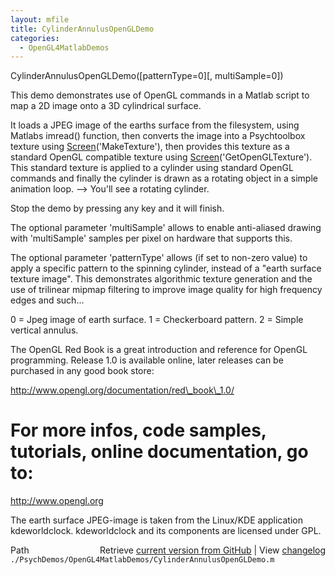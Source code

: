 ```yaml
---
layout: mfile
title: CylinderAnnulusOpenGLDemo
categories:
  - OpenGL4MatlabDemos
---
```


CylinderAnnulusOpenGLDemo\(\[patternType=0\]\[, multiSample=0\]\)

This demo demonstrates use of OpenGL commands in a Matlab script to
map a 2D image onto a 3D cylindrical surface.

It loads a JPEG image of the earths surface from the filesystem, using
Matlabs imread\(\) function, then converts the image into a Psychtoolbox
texture using [Screen](/docs/Screen)\('MakeTexture'\), then provides this texture as a
standard OpenGL compatible texture using [Screen](/docs/Screen)\('GetOpenGLTexture'\).
This standard texture is applied to a cylinder using standard OpenGL commands
and finally the cylinder is drawn as a rotating object in a simple animation
loop. \-\-\> You'll see a rotating cylinder.

Stop the demo by pressing any key and it will finish.

The optional parameter 'multiSample' allows to enable anti\-aliased
drawing with 'multiSample' samples per pixel on hardware that supports
this.

The optional parameter 'patternType' allows \(if set to non\-zero
value\) to apply a specific pattern to the spinning cylinder, instead of
a "earth surface texture image". This demonstrates algorithmic texture
generation and the use of trilinear mipmap filtering to improve image
quality for high frequency edges and such...

0 = Jpeg image of earth surface.
1 = Checkerboard pattern.
2 = Simple vertical annulus.

The OpenGL Red Book is a great introduction and reference for OpenGL
programming. Release 1.0 is available online, later releases can be
purchased in any good book store:

http://www.opengl.org/documentation/red\_book\_1.0/

# For more infos, code samples, tutorials, online documentation, go to:

http://www.opengl.org

The earth surface JPEG\-image is taken from the Linux/KDE application
kdeworldclock. kdeworldclock and its components are licensed under
GPL.


<div class="code_header" style="text-align:right;">
  <span style="float:left;">Path&nbsp;&nbsp;</span> <span class="counter">Retrieve <a href=
  "https://raw.github.com/Psychtoolbox-3/Psychtoolbox-3/beta/./PsychDemos/OpenGL4MatlabDemos/CylinderAnnulusOpenGLDemo.m">current version from GitHub</a> | View <a href=
  "https://github.com/Psychtoolbox-3/Psychtoolbox-3/commits/beta/./PsychDemos/OpenGL4MatlabDemos/CylinderAnnulusOpenGLDemo.m">changelog</a></span>
</div>
<div class="code">
  <code>./PsychDemos/OpenGL4MatlabDemos/CylinderAnnulusOpenGLDemo.m</code>
</div>
